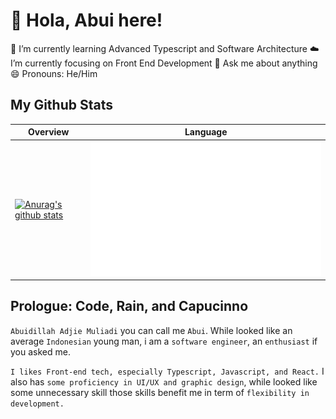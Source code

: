 # 👋 Hola, Abui here!

🌱 I’m currently learning Advanced Typescript and Software Architecture
☁️ I’m currently focusing on Front End Development
💬 Ask me about anything
😄 Pronouns: He/Him

## My Github Stats

| Overview | Language |
| --- | --- |
|[![Anurag's github stats](https://github-readme-stats.vercel.app/api?username=abui-am&count_private=true)](https://github.com/anuraghazra/github-readme-stats)|![Language](https://raw.githubusercontent.com/abui-am/stats/c6455f656dfce7acd3951e5ec5b25d72af0b2ee3/generated/languages.svg)|

## Prologue: Code, Rain, and Capucinno

`Abuidillah Adjie Muliadi` you can call me `Abui`. While looked like an average `Indonesian` young man, i am a `software engineer`, an `enthusiast` if you asked me. 

`I likes Front-end tech, especially Typescript, Javascript, and React.` I also has `some proficiency in UI/UX and graphic design`, while looked like some unnecessary skill those skills benefit me in term of `flexibility in development.`



